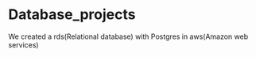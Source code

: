 # Database_projects
We created a rds(Relational database) with Postgres in aws(Amazon web services)

